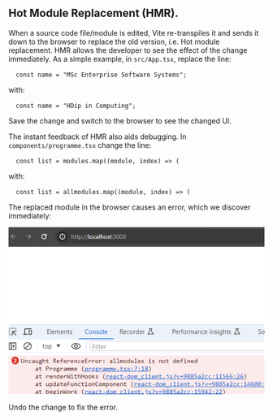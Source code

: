 ## Hot Module Replacement (HMR).

When a source code file/module is edited, Vite re-transpiles it and sends it down to the browser to replace the old version, i.e. Hot module replacement. HMR allows the developer to see the effect of the change immediately. As a simple example, in `src/App.tsx`, replace the line:
~~~tsx
  const name = "MSc Enterprise Software Systems";
~~~
with:
~~~tsx
  const name = "HDip in Computing";
~~~
Save the change and switch to the browser to see the changed UI.

The instant feedback of HMR also aids debugging. In `components/programme.tsx` change the line:
~~~tsx
  const list = modules.map((module, index) => (

~~~
with:
~~~tsx
  const list = allmodules.map((module, index) => (
~~~
The replaced module in the browser causes an error, which we discover immediately:

![image-20240515131211300](./img/image-20240515131211300.png)

Undo the change to fix the error.

[error]: ./img/error.png
[error2]: ./img/error2.png
